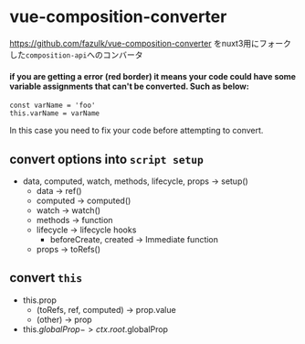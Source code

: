 # vue-composition-converter

https://github.com/fazulk/vue-composition-converter をnuxt3用にフォークした`composition-api`へのコンバータ

#### if you are getting a error (red border) it means your code could have some variable assignments that can't be converted. Such as below:

```
const varName = 'foo'
this.varName = varName
```
In this case you need to fix your code before attempting to convert.

## convert options into `script setup`

- data, computed, watch, methods, lifecycle, props -> setup()
  - data -> ref()
  - computed -> computed()
  - watch -> watch()
  - methods -> function
  - lifecycle -> lifecycle hooks
    - beforeCreate, created -> Immediate function
  - props -> toRefs()

## convert `this`

- this.prop
  - (toRefs, ref, computed) -> prop.value
  - (other) -> prop
- this.$globalProp -> ctx.root.$globalProp
